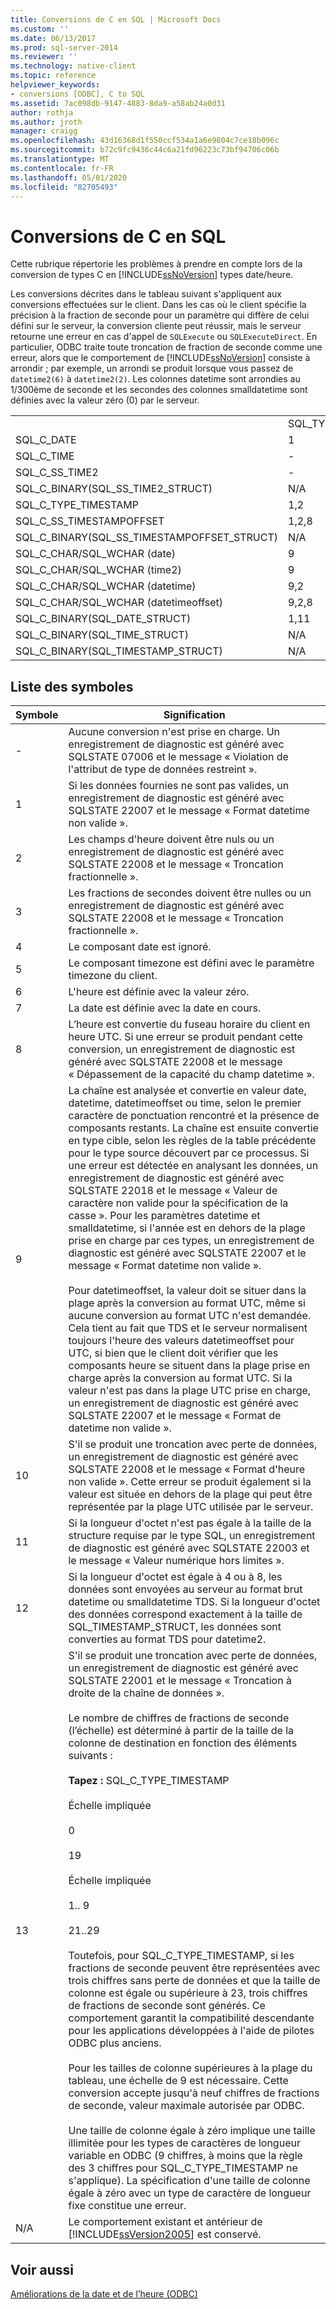 ```yaml
---
title: Conversions de C en SQL | Microsoft Docs
ms.custom: ''
ms.date: 06/13/2017
ms.prod: sql-server-2014
ms.reviewer: ''
ms.technology: native-client
ms.topic: reference
helpviewer_keywords:
- conversions [ODBC], C to SQL
ms.assetid: 7ac098db-9147-4883-8da9-a58ab24a0d31
author: rothja
ms.author: jroth
manager: craigg
ms.openlocfilehash: 43d16368d1f550ccf534a1a6e9804c7ce18b096c
ms.sourcegitcommit: b72c9fc9436c44c6a21fd96223c73bf94706c06b
ms.translationtype: MT
ms.contentlocale: fr-FR
ms.lasthandoff: 05/01/2020
ms.locfileid: "82705493"
---
```

# <a name="conversions-from-c-to-sql"></a>Conversions de C en SQL
  Cette rubrique répertorie les problèmes à prendre en compte lors de la conversion de types C en [!INCLUDE[ssNoVersion](../../includes/ssnoversion-md.md)] types date/heure.  
  
 Les conversions décrites dans le tableau suivant s'appliquent aux conversions effectuées sur le client. Dans les cas où le client spécifie la précision à la fraction de seconde pour un paramètre qui diffère de celui défini sur le serveur, la conversion cliente peut réussir, mais le serveur retourne une erreur en cas d'appel de `SQLExecute` ou `SQLExecuteDirect`. En particulier, ODBC traite toute troncation de fraction de seconde comme une erreur, alors que le comportement de [!INCLUDE[ssNoVersion](../../includes/ssnoversion-md.md)] consiste à arrondir ; par exemple, un arrondi se produit lorsque vous passez de `datetime2(6)` à `datetime2(2)`. Les colonnes datetime sont arrondies au 1/300ème de seconde et les secondes des colonnes smalldatetime sont définies avec la valeur zéro (0) par le serveur.  
  
|||||||||  
|-|-|-|-|-|-|-|-|  
||SQL_TYPE_DATE|SQL_TYPE_TIME|SQL_SS_TIME2|SQL_TYPE_TIMESTAMP|SQL_SS_TIMSTAMPOFFSET|SQL_CHAR|SQL_WCHAR|  
|SQL_C_DATE|1|-|-|1,6|1,5,6|1,13|1,13|  
|SQL_C_TIME|-|1|1|1,7|1, 5, 7|1,13|1,13|  
|SQL_C_SS_TIME2|-|1,3|1,10|1,7|1, 5, 7|1,13|1,13|  
|SQL_C_BINARY(SQL_SS_TIME2_STRUCT)|N/A|N/A|1,10,11|N/A|N/A|N/A|N/A|  
|SQL_C_TYPE_TIMESTAMP|1,2|1,3,4|1,4,10|1,10|1,5,10|1,13|1,13|  
|SQL_C_SS_TIMESTAMPOFFSET|1,2,8|1,3,4,8|1,4,8,10|1,8,10|1,10|1,13|1,13|  
|SQL_C_BINARY(SQL_SS_TIMESTAMPOFFSET_STRUCT)|N/A|N/A|N/A|N/A|1,10,11|N/A|N/A|  
|SQL_C_CHAR/SQL_WCHAR (date)|9|9|9|9,6|9,5,6|N/A|N/A|  
|SQL_C_CHAR/SQL_WCHAR (time2)|9|9, 3|9,10|9,7,10|9,5,7,10|N/A|N/A|  
|SQL_C_CHAR/SQL_WCHAR (datetime)|9,2|9, 3, 4|9,4,10|9,10|9,5,10|N/A|N/A|  
|SQL_C_CHAR/SQL_WCHAR (datetimeoffset)|9,2,8|9, 3, 4, 8|9,4,8,10|9,8,10|9,10|N/A|N/A|  
|SQL_C_BINARY(SQL_DATE_STRUCT)|1,11|N/A|N/A|N/A|N/A|N/A|N/A|  
|SQL_C_BINARY(SQL_TIME_STRUCT)|N/A|N/A|N/A|N/A|N/A|N/A|N/A|  
|SQL_C_BINARY(SQL_TIMESTAMP_STRUCT)|N/A|N/A|N/A|N/A|N/A|N/A|N/A|  
  
## <a name="key-to-symbols"></a>Liste des symboles  
  
|Symbole|Signification|  
|------------|-------------|  
|-|Aucune conversion n'est prise en charge. Un enregistrement de diagnostic est généré avec SQLSTATE 07006 et le message « Violation de l'attribut de type de données restreint ».|  
|1|Si les données fournies ne sont pas valides, un enregistrement de diagnostic est généré avec SQLSTATE 22007 et le message « Format datetime non valide ».|  
|2|Les champs d'heure doivent être nuls ou un enregistrement de diagnostic est généré avec SQLSTATE 22008 et le message « Troncation fractionnelle ».|  
|3|Les fractions de secondes doivent être nulles ou un enregistrement de diagnostic est généré avec SQLSTATE 22008 et le message « Troncation fractionnelle ».|  
|4|Le composant date est ignoré.|  
|5|Le composant timezone est défini avec le paramètre timezone du client.|  
|6|L'heure est définie avec la valeur zéro.|  
|7|La date est définie avec la date en cours.|  
|8|L’heure est convertie du fuseau horaire du client en heure UTC. Si une erreur se produit pendant cette conversion, un enregistrement de diagnostic est généré avec SQLSTATE 22008 et le message « Dépassement de la capacité du champ datetime ».|  
|9|La chaîne est analysée et convertie en valeur date, datetime, datetimeoffset ou time, selon le premier caractère de ponctuation rencontré et la présence de composants restants. La chaîne est ensuite convertie en type cible,  selon les règles de la table précédente pour le type source découvert par ce processus. Si une erreur est détectée en analysant les données, un enregistrement de diagnostic est généré avec SQLSTATE 22018 et le message « Valeur de caractère non valide pour la spécification de la casse ». Pour les paramètres datetime et smalldatetime, si l'année est en dehors de la plage prise en charge par ces types, un enregistrement de diagnostic est généré avec SQLSTATE 22007 et le message « Format datetime non valide ».<br /><br /> Pour datetimeoffset, la valeur doit se situer dans la plage après la conversion au format UTC, même si aucune conversion au format UTC n'est demandée. Cela tient au fait que TDS et le serveur normalisent toujours l'heure des valeurs datetimeoffset pour UTC, si bien que le client doit vérifier que les composants heure se situent dans la plage prise en charge après la conversion au format UTC. Si la valeur n'est pas dans la plage UTC prise en charge, un enregistrement de diagnostic est généré avec SQLSTATE 22007 et le message « Format de datetime non valide ».|  
|10|S'il se produit une troncation avec perte de données, un enregistrement de diagnostic est généré avec SQLSTATE 22008 et le message « Format d'heure non valide ». Cette erreur se produit également si la valeur est située en dehors de la plage qui peut être représentée par la plage UTC utilisée par le serveur.|  
|11|Si la longueur d'octet n'est pas égale à la taille de la structure requise par le type SQL, un enregistrement de diagnostic est généré avec SQLSTATE 22003 et le message « Valeur numérique hors limites ».|  
|12|Si la longueur d'octet est égale à 4 ou à 8, les données sont envoyées au serveur au format brut datetime ou smalldatetime TDS. Si la longueur d'octet des données correspond exactement à la taille de SQL_TIMESTAMP_STRUCT, les données sont converties au format TDS pour datetime2.|  
|13|S'il se produit une troncation avec perte de données, un enregistrement de diagnostic est généré avec SQLSTATE 22001 et le message « Troncation à droite de la chaîne de données ».<br /><br /> Le nombre de chiffres de fractions de seconde (l’échelle) est déterminé à partir de la taille de la colonne de destination en fonction des éléments suivants :<br /><br /> **Tapez :** SQL_C_TYPE_TIMESTAMP<br /><br /> Échelle impliquée<br /><br /> 0<br /><br /> 19<br /><br /> Échelle impliquée<br /><br /> 1.. 9<br /><br /> 21..29<br /><br /> Toutefois, pour SQL_C_TYPE_TIMESTAMP, si les fractions de seconde peuvent être représentées avec trois chiffres sans perte de données et que la taille de colonne est égale ou supérieure à 23, trois chiffres de fractions de seconde sont générés. Ce comportement garantit la compatibilité descendante pour les applications développées à l'aide de pilotes ODBC plus anciens.<br /><br /> Pour les tailles de colonne supérieures à la plage du tableau, une échelle de 9 est nécessaire. Cette conversion accepte jusqu'à neuf chiffres de fractions de seconde, valeur maximale autorisée par ODBC.<br /><br /> Une taille de colonne égale à zéro implique une taille illimitée pour les types de caractères de longueur variable en ODBC (9 chiffres, à moins que la règle des 3 chiffres pour SQL_C_TYPE_TIMESTAMP ne s'applique). La spécification d'une taille de colonne égale à zéro avec un type de caractère de longueur fixe constitue une erreur.|  
|N/A|Le comportement existant et antérieur de [!INCLUDE[ssVersion2005](../../includes/ssversion2005-md.md)] est conservé.|  
  
## <a name="see-also"></a>Voir aussi  
 [Améliorations de la date et de l’heure &#40;ODBC&#41;](date-and-time-improvements-odbc.md)  
  
  
